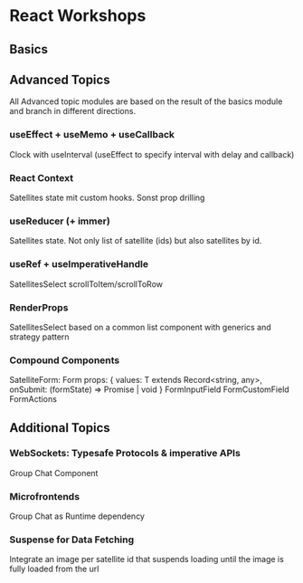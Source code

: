 # React Workshops

## Basics

## Advanced Topics

All Advanced topic modules are based on the result of the basics module and branch in different directions.

### useEffect + useMemo + useCallback

Clock with useInterval (useEffect to specify interval with delay and callback)

### React Context

Satellites state mit custom hooks. Sonst prop drilling

### useReducer (+ immer)

Satellites state. Not only list of satellite (ids) but also satellites by id.

### useRef + useImperativeHandle

SatellitesSelect scrollToItem/scrollToRow

### RenderProps

SatellitesSelect based on a common list component with generics and strategy pattern

### Compound Components

SatelliteForm:
Form props: { values: T extends Record<string, any>, onSubmit: (formState) => Promise<void> | void }
FormInputField
FormCustomField
FormActions

## Additional Topics

### WebSockets: Typesafe Protocols & imperative APIs

Group Chat Component

### Microfrontends

Group Chat as Runtime dependency


### Suspense for Data Fetching

Integrate an image per satellite id that suspends loading until the image is fully loaded from the url


